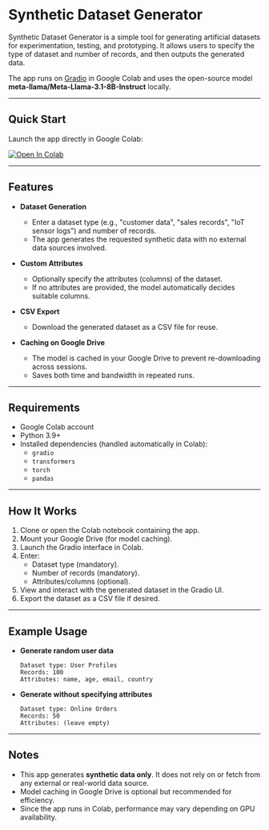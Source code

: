 # Synthetic Dataset Generator

Synthetic Dataset Generator is a simple tool for generating artificial datasets for experimentation, testing, and prototyping. It allows users to specify the type of dataset and number of records, and then outputs the generated data.  

The app runs on [Gradio](https://gradio.app) in Google Colab and uses the open-source model **meta-llama/Meta-Llama-3.1-8B-Instruct** locally.  

---

## Quick Start

Launch the app directly in Google Colab:  

[![Open In Colab](https://colab.research.google.com/assets/colab-badge.svg)](https://colab.research.google.com/github/3omar3allam/synthetic-dataset-generator/blob/main/notebook.ipynb)

---

## Features

- **Dataset Generation**
  - Enter a dataset type (e.g., "customer data", "sales records", "IoT sensor logs") and number of records.
  - The app generates the requested synthetic data with no external data sources involved.

- **Custom Attributes**
  - Optionally specify the attributes (columns) of the dataset.
  - If no attributes are provided, the model automatically decides suitable columns.

- **CSV Export**
  - Download the generated dataset as a CSV file for reuse.

- **Caching on Google Drive**
  - The model is cached in your Google Drive to prevent re-downloading across sessions.
  - Saves both time and bandwidth in repeated runs.

---

## Requirements

- Google Colab account  
- Python 3.9+  
- Installed dependencies (handled automatically in Colab):
  - `gradio`
  - `transformers`
  - `torch`
  - `pandas`

---

## How It Works

1. Clone or open the Colab notebook containing the app.
2. Mount your Google Drive (for model caching).
3. Launch the Gradio interface in Colab.
4. Enter:
   - Dataset type (mandatory).
   - Number of records (mandatory).
   - Attributes/columns (optional).
5. View and interact with the generated dataset in the Gradio UI.
6. Export the dataset as a CSV file if desired.

---

## Example Usage

- **Generate random user data**
  ```
  Dataset type: User Profiles
  Records: 100
  Attributes: name, age, email, country
  ```

- **Generate without specifying attributes**
  ```
  Dataset type: Online Orders
  Records: 50
  Attributes: (leave empty)
  ```

---

## Notes

- This app generates **synthetic data only**. It does not rely on or fetch from any external or real-world data source.
- Model caching in Google Drive is optional but recommended for efficiency.
- Since the app runs in Colab, performance may vary depending on GPU availability.
